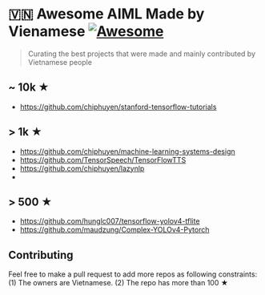 # 🇻🇳 Awesome AIML Made by Vienamese [![Awesome](https://awesome.re/badge.svg)](https://awesome.re)

> Curating the best projects that were made and mainly contributed by Vietnamese people

## ~ 10k ★

- https://github.com/chiphuyen/stanford-tensorflow-tutorials

## > 1k ★

- https://github.com/chiphuyen/machine-learning-systems-design
- https://github.com/TensorSpeech/TensorFlowTTS
- https://github.com/chiphuyen/lazynlp
- 

## > 500 ★

- https://github.com/hunglc007/tensorflow-yolov4-tflite
- https://github.com/maudzung/Complex-YOLOv4-Pytorch

## Contributing 

Feel free to make a pull request to add more repos as following constraints:
(1) The owners are Vietnamese.
(2) The repo has more than 100 ★
